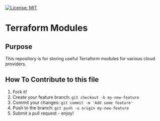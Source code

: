 [![License: MIT](https://img.shields.io/badge/License-MIT-yellow.svg)](https://opensource.org/licenses/MIT)

# Terraform Modules

## Purpose

This repository is for storing useful Terraform modules for various cloud providers.

## How To Contribute to this file

1. Fork it!
2. Create your feature branch: `git checkout -b my-new-feature`
3. Commit your changes: `git commit -m 'Add some feature'`
4. Push to the branch: `git push -u origin my-new-feature`
5. Submit a pull request - enjoy!
